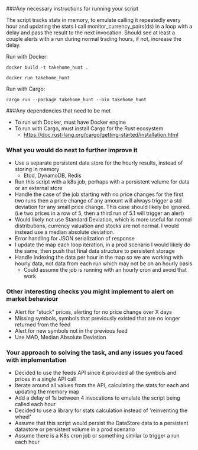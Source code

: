 ###Any necessary instructions for running your script

The script tracks stats in memory, to emulate calling it repeatedly every hour and updating the stats I call
monitor_currency_pairs(ds) in a loop with a delay and pass the result to the next invocation.
Should see at least a couple alerts with a run during normal trading hours, if not, increase the delay.

Run with Docker:

`docker build -t takehome_hunt .`

`docker run takehome_hunt`


Run with Cargo:

   `cargo run --package takehome_hunt --bin takehome_hunt`
    
###Any dependencies that need to be met

* To run with Docker, must have Docker engine
* To run with Cargo, must install Cargo for the Rust ecosystem
  * https://doc.rust-lang.org/cargo/getting-started/installation.html

### What you would do next to further improve it
* Use a separate persistent data store for the hourly results, instead of storing in memory
  * Etcd, DynamoDB, Redis
* Run this script with a k8s job, perhaps with a persistent volume for data or an external store
* Handle the case of the job starting with no price changes for the first two runs then a price change of any amount will always trigger a std deviation for any small price change.  This case should likely be ignored. (i.e two prices in a row of 5, then a third run of 5.1 will trigger an alert)
* Would likely not use Standard Deviation, which is more useful for normal distributions, currency valuation and stocks are not normal.  I would instead use a median absolute deviation.
* Error handling for JSON serialization of response
* I update the map each loop iteration, in a prod scenario I would likely do the same, then push that final data structure to persistent storage
* Handle indexing the data per hour in the map so we are working with hourly data, not data from each run which may not be on an hourly basis
  * Could assume the job is running with an hourly cron and avoid that work

### Other interesting checks you might implement to alert on market behaviour
* Alert for "stuck" prices, alerting for no price change over X days
* Missing symbols, symbols that previously existed that are no longer returned from the feed
* Alert for new symbols not in the previous feed
* Use MAD, Median Absolute Deviation

### Your approach to solving the task, and any issues you faced with implementation
* Decided to use the feeds API since it provided all the symbols and prices in a single API call
* Iterate around all values from the API, calculating the stats for each and updating the memory map
* Add a delay of 1s between 4 invocations to emulate the script being called each hour
* Decided to use a library for stats calculation instead of 'reinventing the wheel'
* Assume that this script would persist the DataStore data to a persistent datastore or persistent volume in a prod scenario
* Assume there is a K8s cron job or something similar to trigger a run each hour
